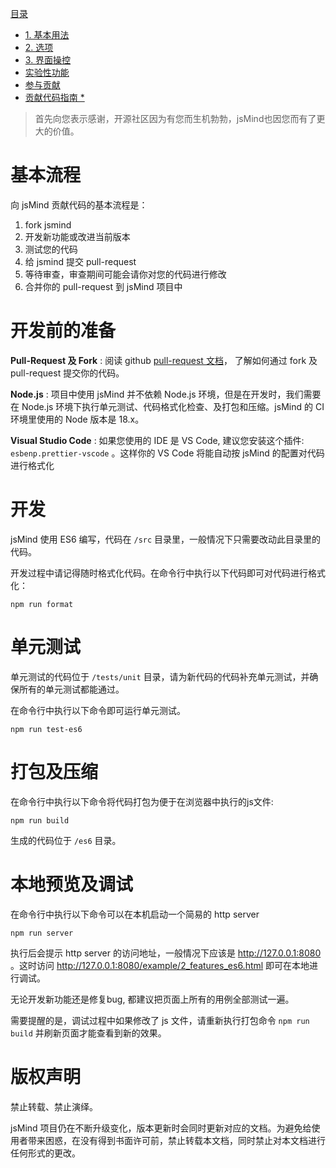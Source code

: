 [目录](index.md)

* [1. 基本用法](1.usage.md)
* [2. 选项](2.options.md)
* [3. 界面操控](3.operation.md)
* [实验性功能](experimental-features.md)
* [参与贡献](4.contribution.md)
* [贡献代码指南 *](5.development.md)


> 首先向您表示感谢，开源社区因为有您而生机勃勃，jsMind也因您而有了更大的价值。

基本流程
===

向 jsMind 贡献代码的基本流程是：

1. fork jsmind
2. 开发新功能或改进当前版本
3. 测试您的代码
4. 给 jsmind 提交 pull-request
5. 等待审查，审查期间可能会请你对您的代码进行修改
6. 合并你的 pull-request 到 jsMind 项目中

开发前的准备
===

**Pull-Request 及 Fork** : 阅读 github [pull-request 文档](https://docs.github.com/cn/pull-requests)， 了解如何通过 fork 及 pull-request 提交你的代码。

**Node.js** : 项目中使用 jsMind 并不依赖 Node.js 环境，但是在开发时，我们需要在 Node.js 环境下执行单元测试、代码格式化检查、及打包和压缩。jsMind 的 CI 环境里使用的 Node 版本是 18.x。

**Visual Studio Code** : 如果您使用的 IDE 是 VS Code, 建议您安装这个插件: `esbenp.prettier-vscode` 。这样你的 VS Code 将能自动按 jsMind 的配置对代码进行格式化

开发
===

jsMind 使用 ES6 编写，代码在 `/src` 目录里，一般情况下只需要改动此目录里的代码。

开发过程中请记得随时格式化代码。在命令行中执行以下代码即可对代码进行格式化：
```
npm run format
```

单元测试
===

单元测试的代码位于 `/tests/unit` 目录，请为新代码的代码补充单元测试，并确保所有的单元测试都能通过。

在命令行中执行以下命令即可运行单元测试。
```
npm run test-es6
```

打包及压缩
===

在命令行中执行以下命令将代码打包为便于在浏览器中执行的js文件:
```
npm run build
```
生成的代码位于 `/es6` 目录。

本地预览及调试
===
在命令行中执行以下命令可以在本机启动一个简易的 http server
```
npm run server
```
执行后会提示 http server 的访问地址，一般情况下应该是 http://127.0.0.1:8080 。这时访问 http://127.0.0.1:8080/example/2_features_es6.html 即可在本地进行调试。

无论开发新功能还是修复bug, 都建议把页面上所有的用例全部测试一遍。

需要提醒的是，调试过程中如果修改了 js 文件，请重新执行打包命令 `npm run build` 并刷新页面才能查看到新的效果。

版权声明
===

禁止转载、禁止演绎。

jsMind 项目仍在不断升级变化，版本更新时会同时更新对应的文档。为避免给使用者带来困惑，在没有得到书面许可前，禁止转载本文档，同时禁止对本文档进行任何形式的更改。
